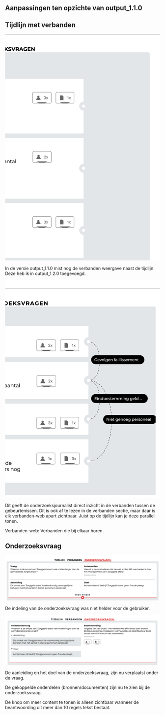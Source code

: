 


## Aanpassingen ten opzichte van output_1.1.0


## Tijdlijn met verbanden

![Tijdlijn + verbanden | output_v1.1.0](content/timeline-connections-before.png)

In de versie output_1.1.0 mist nog de verbanden weergave naast de tijdlijn. Deze heb ik in output_1.2.0 toegevoegd.

![Tijdlijn + verbanden | output_v1.2.0](content/timeline-connections-after.png)

Dit geeft de onderzoeksjournalist direct inzicht in de verbanden tussen de gebeurtenissen. Dit is ook af te lezen in de verbanden sectie, maar daar is elk verbanden-web apart zichtbaar. Juist op de tijdlijn kan je deze parallel tonen.

Verbanden-web: Verbanden die bij elkaar horen.


## Onderzoeksvraag

![Onderzoeksvraag | v1.1.0](content/research-questions-before.png)

De indeling van de onderzoeksvraag was niet helder voor de gebruiker.

![Onderzoeksvraag | v1.2.0](content/research-questions-after.png)

De aanleiding en het doel van de onderzoeksvraag, zijn nu verplaatst onder de vraag. 

De gekoppelde onderdelen (bronnen/documenten) zijn nu te zien bij de onderzoeksvraag.

De knop om meer content te tonen is alleen zichtbaar wanneer de beantwoording uit meer dan 10 regels tekst bestaat.